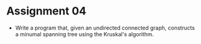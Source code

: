 # Assignment 04
- Write a program that, given an undirected connected graph, constructs a minumal spanning tree using the Kruskal's algorithm.
